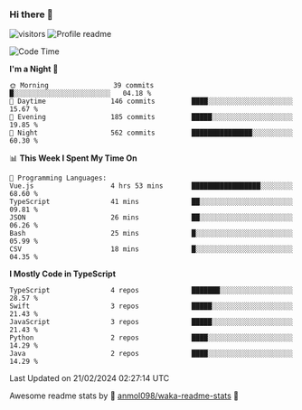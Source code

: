 ### Hi there 👋  
![visitors](https://visitor-badge.laobi.icu/badge?page_id=leverglowh) ![Profile readme](https://github.com/leverglowh/leverglowh/workflows/Profile%20readme/badge.svg?branch=master)

<!--START_SECTION:waka-->
![Code Time](http://img.shields.io/badge/Code%20Time-2%2C636%20hrs%2026%20mins-blue)

**I'm a Night 🦉** 

```text
🌞 Morning                39 commits          █░░░░░░░░░░░░░░░░░░░░░░░░   04.18 % 
🌆 Daytime                146 commits         ████░░░░░░░░░░░░░░░░░░░░░   15.67 % 
🌃 Evening                185 commits         █████░░░░░░░░░░░░░░░░░░░░   19.85 % 
🌙 Night                  562 commits         ███████████████░░░░░░░░░░   60.30 % 
```


📊 **This Week I Spent My Time On** 

```text
💬 Programming Languages: 
Vue.js                   4 hrs 53 mins       █████████████████░░░░░░░░   68.60 % 
TypeScript               41 mins             ██░░░░░░░░░░░░░░░░░░░░░░░   09.81 % 
JSON                     26 mins             ██░░░░░░░░░░░░░░░░░░░░░░░   06.26 % 
Bash                     25 mins             █░░░░░░░░░░░░░░░░░░░░░░░░   05.99 % 
CSV                      18 mins             █░░░░░░░░░░░░░░░░░░░░░░░░   04.35 % 
```

**I Mostly Code in TypeScript** 

```text
TypeScript               4 repos             ███████░░░░░░░░░░░░░░░░░░   28.57 % 
Swift                    3 repos             █████░░░░░░░░░░░░░░░░░░░░   21.43 % 
JavaScript               3 repos             █████░░░░░░░░░░░░░░░░░░░░   21.43 % 
Python                   2 repos             ████░░░░░░░░░░░░░░░░░░░░░   14.29 % 
Java                     2 repos             ████░░░░░░░░░░░░░░░░░░░░░   14.29 % 
```




 Last Updated on 21/02/2024 02:27:14 UTC
<!--END_SECTION:waka-->


Awesome readme stats by :star2: [anmol098/waka-readme-stats](https://github.com/anmol098/waka-readme-stats) :star2:
